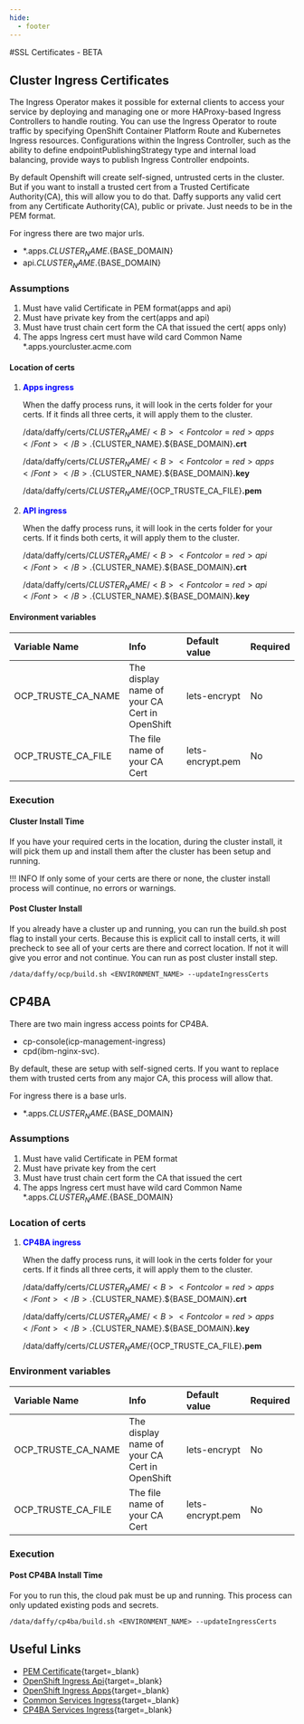 ```yaml
---
hide:
  - footer
---
```

<script>
  document.title = "SSL Certificates - BETA";
</script>
#SSL Certificates - BETA

## Cluster Ingress Certificates
The Ingress Operator makes it possible for external clients to access your service by deploying and managing one or more HAProxy-based Ingress Controllers to handle routing. You can use the Ingress Operator to route traffic by specifying OpenShift Container Platform Route and Kubernetes Ingress resources. Configurations within the Ingress Controller, such as the ability to define endpointPublishingStrategy type and internal load balancing, provide ways to publish Ingress Controller endpoints.

By default Openshift will create self-signed, untrusted certs in the cluster.  But if you want to install a trusted cert from a Trusted Certificate Authority(CA), this will allow you to do that.  Daffy supports any valid cert from any Certificate Authority(CA), public or private.  Just needs to be in the PEM format.

For ingress there are two major urls.  

  - *.apps.${CLUSTER_NAME}.${BASE_DOMAIN}
  - api.${CLUSTER_NAME}.${BASE_DOMAIN}

### Assumptions
1.  Must have valid Certificate in PEM format(apps and api)
2.  Must have private key from the cert(apps and api)
3.  Must have trust chain cert form the CA that issued the cert( apps only)
4.  The apps Ingress cert must have wild card Common Name  *.apps.yourcluster.acme.com


#### Location of certs
1. <B><Font color=blue>Apps ingress</Font></B>

    When the daffy process runs, it will look in the certs folder for your certs.  If it finds all three certs, it will apply them to the cluster.

    /data/daffy/certs/${CLUSTER_NAME}/<B><Font color=red>apps</Font></B>.${CLUSTER_NAME}.${BASE_DOMAIN}**.crt**

    /data/daffy/certs/${CLUSTER_NAME}/<B><Font color=red>apps</Font></B>.${CLUSTER_NAME}.${BASE_DOMAIN}**.key**

    /data/daffy/certs/${CLUSTER_NAME}/${OCP_TRUSTE_CA_FILE}**.pem**

2. <B><Font color=blue>API ingress</Font></B>

    When the daffy process runs, it will look in the certs folder for your certs.  If it finds both certs, it will apply them to the cluster.

    /data/daffy/certs/${CLUSTER_NAME}/<B><Font color=red>api</Font></B>.${CLUSTER_NAME}.${BASE_DOMAIN}**.crt**

    /data/daffy/certs/${CLUSTER_NAME}/<B><Font color=red>api</Font></B>.${CLUSTER_NAME}.${BASE_DOMAIN}**.key**


#### Environment variables
| Variable Name           | Info                                          | Default value       | Required    |
| :---------              |    :---------                                 |   :----             |   :----     |
| OCP_TRUSTE_CA_NAME      | The display name of your CA Cert in OpenShift |   lets-encrypt      |   No       |
| OCP_TRUSTE_CA_FILE      | The file name of your CA Cert                 |   lets-encrypt.pem  |   No       |


### Execution

#### Cluster Install Time

If you have your required certs in the location, during the cluster install, it will pick them up and install them after the cluster has been setup and running.

!!! INFO
	If only some of your certs are there or none, the cluster install process will continue, no errors or warnings.


#### Post Cluster Install

If you already have a cluster up and running, you can run the build.sh post flag to install your certs.  Because this is explicit call to install certs, it will precheck to see all of your certs are there and correct location.  If not it will give you error and not continue. You can run as post cluster install step.


```shell
/data/daffy/ocp/build.sh <ENVIRONMENT_NAME> --updateIngressCerts
```


## CP4BA

There are two main ingress access points for CP4BA.

  - cp-console(icp-management-ingress)
  - cpd(ibm-nginx-svc).

By default, these are setup with self-signed certs. If you want to replace them with trusted certs from any major CA, this process will allow that.


For ingress there is a base urls.  

  - *.apps.${CLUSTER_NAME}.${BASE_DOMAIN}


### Assumptions
1.  Must have valid Certificate in PEM format
2.  Must have private key from the cert
3.  Must have trust chain cert form the CA that issued the cert
4.  The apps Ingress cert must have wild card Common Name  *.apps.${CLUSTER_NAME}.${BASE_DOMAIN}


### Location of certs
1. <B><Font color=blue>CP4BA ingress</Font></B>

    When the daffy process runs, it will look in the certs folder for your certs.  If it finds all three certs, it will apply them to the cluster.

    /data/daffy/certs/${CLUSTER_NAME}/<B><Font color=red>apps</Font></B>.${CLUSTER_NAME}.${BASE_DOMAIN}**.crt**

    /data/daffy/certs/${CLUSTER_NAME}/<B><Font color=red>apps</Font></B>.${CLUSTER_NAME}.${BASE_DOMAIN}**.key**

    /data/daffy/certs/${CLUSTER_NAME}/${OCP_TRUSTE_CA_FILE}**.pem**


### Environment variables
| Variable Name           | Info                                          | Default value       | Required    |
| :---------              |    :---------                                 |   :----             |   :----     |
| OCP_TRUSTE_CA_NAME      | The display name of your CA Cert in OpenShift |   lets-encrypt      |   No       |
| OCP_TRUSTE_CA_FILE      | The file name of your CA Cert                 |   lets-encrypt.pem  |   No       |

### Execution

#### Post CP4BA Install Time
For you to run this, the cloud pak must be up and running.  This process can only updated existing pods and secrets.


```shell
/data/daffy/cp4ba/build.sh <ENVIRONMENT_NAME> --updateIngressCerts
```



## Useful Links
- [PEM Certificate](https://aboutssl.org/what-is-pem-certificate-file/){target=_blank}
- [OpenShift Ingress Api](https://docs.openshift.com/container-platform/4.10/security/certificates/api-server.html){target=_blank}
- [OpenShift Ingress Apps](https://docs.openshift.com/container-platform/4.10/security/certificates/replacing-default-ingress-certificate.html){target=_blank}
- [Common Services Ingress](https://www.ibm.com/docs/en/cloud-paks/cp-integration/2022.4?topic=certificates-creating-custom-hostname){target=_blank}
- [CP4BA Services Ingress](https://www.ibm.com/docs/en/cloud-paks/cp-biz-automation/22.0.2?topic=security-customizing-cloud-pak-entry-point){target=_blank}
